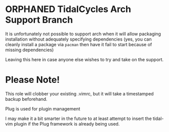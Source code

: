 # ORPHANED TidalCycles Arch Support Branch

It is unfortunately not possible to support arch when it will allow packaging installation without adequately specifying dependencies (yes, you can cleanly install a package via `pacman` then have it fail to start because of missing dependencies)

Leaving this here in case anyone else wishes to try and take on the support.

# Please Note!

This role will clobber your existing .vimrc, but it will take a timestamped backup beforehand.

Plug is used for plugin management

I may make it a bit smarter in the future to at least attempt to insert the tidal-vim plugin if the Plug framework is already being used.


